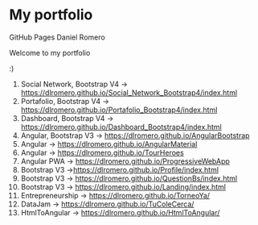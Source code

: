 # My portfolio
GitHub Pages Daniel Romero

Welcome to my portfolio

:)

1. Social Network, Bootstrap V4 -> https://dlromero.github.io/Social_Network_Bootstrap4/index.html
2. Portafolio, Bootstrap V4 -> https://dlromero.github.io/Portafolio_Bootstrap4/index.html
3. Dashboard, Bootstrap V4 -> https://dlromero.github.io/Dashboard_Bootstrap4/index.html
4. Angular, Bootstrap V3 -> https://dlromero.github.io/AngularBootstrap
5. Angular -> https://dlromero.github.io/AngularMaterial
6. Angular -> https://dlromero.github.io/TourHeroes
7. Angular PWA -> https://dlromero.github.io/ProgressiveWebApp
8. Bootstrap V3 ->https://dlromero.github.io/Profile/index.html
9. Bootstrap V3 -> https://dlromero.github.io/QuestionBs/index.html
10. Bootstrap V3 -> https://dlromero.github.io/Landing/index.html
11. Entrepreneurship -> https://dlromero.github.io/TorneoYa/
12. DataJam -> https://dlromero.github.io/TuColeCerca/
13. HtmlToAngular -> https://dlromero.github.io/HtmlToAngular/




